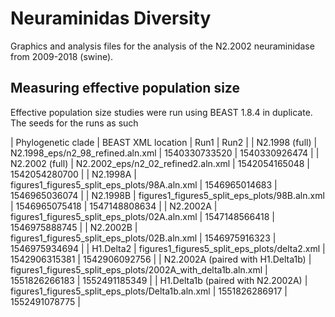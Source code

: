 # Neuraminidas Diversity
Graphics and analysis files for the analysis of the N2.2002 neuraminidase from 2009-2018 (swine).

## Measuring effective population size
Effective population size studies were run using BEAST 1.8.4 in duplicate. The seeds for the runs as such

 | Phylogenetic clade | BEAST XML location | Run1 | Run2 | 
 | N2.1998 (full) | N2.1998_eps/n2_98_refined.aln.xml | 1540330733520 | 1540330926474 | 
 | N2.2002 (full) | N2.2002_eps/n2_02_refined2.aln.xml | 1542054165048 | 1542054280700 | 
 | N2.1998A | figures1_figures5_split_eps_plots/98A.aln.xml | 1546965014683 | 1546965036074 | 
 | N2.1998B | figures1_figures5_split_eps_plots/98B.aln.xml | 1546965075418 | 1547148808634 | 
 | N2.2002A | figures1_figures5_split_eps_plots/02A.aln.xml | 1547148566418 | 1546975888745 | 
 | N2.2002B | figures1_figures5_split_eps_plots/02B.aln.xml | 1546975916323 | 1546975934694 | 
 | H1.Delta2 | figures1_figures5_split_eps_plots/delta2.xml | 1542906315381 | 1542906092756 | 
 | N2.2002A (paired with H1.Delta1b) | figures1_figures5_split_eps_plots/2002A_with_delta1b.aln.xml | 1551826266183 | 1552491185349 | 
 | H1.Delta1b (paired with N2.2002A) | figures1_figures5_split_eps_plots/Delta1b.aln.xml | 1551826286917 | 1552491078775 | 






